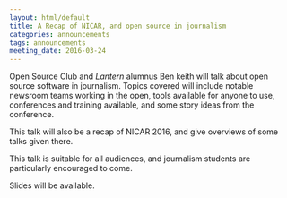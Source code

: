 ```yaml
---
layout: html/default
title: A Recap of NICAR, and open source in journalism
categories: announcements
tags: announcements
meeting_date: 2016-03-24
---
```


Open Source Club and *Lantern* alumnus Ben keith will talk about open source software in journalism. Topics covered will include notable newsroom teams working in the open, tools available for anyone to use, conferences and training available, and some story ideas from the conference.

This talk will also be a recap of NICAR 2016, and give overviews of some talks given there.

This talk is suitable for all audiences, and journalism students are particularly encouraged to come.

Slides will be available.
